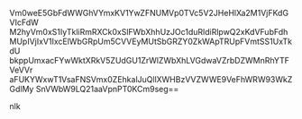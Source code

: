 Vm0weE5GbFdWWGhVYmxKV1YwZFNUMVp0TVc5V2JHeHlXa2M1VjFKdGVIcFdW
M2hyVm0xS1IyTkliRmRXCk0xSlFWbXhhUzJOc1duRldiRlpwQ2xKdVFubFdh
MUpIVjIxV1IxcElWbGRpUm5CVVEyMUtSbGRZY0ZkWApTRUpFVmtSS1UxTkdU
bkppUmxacFYwWktXRkV5ZUdGU1ZrWlZWbXhLVGdwaVZrbDZWMnRhYTFVeVVr
aFUKYWxwT1VsaFNSVmx0ZEhkalJuQllXWHBzVVZWWE9VeFhWRW93WkZGdlMy
SnVWbW9LQ21aaVpnPT0KCm9seg==

nlk